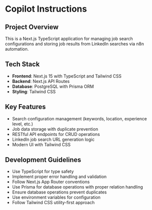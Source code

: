 # Copilot Instructions

<!-- Use this file to provide workspace-specific custom instructions to Copilot. For more details, visit https://code.visualstudio.com/docs/copilot/copilot-customization#_use-a-githubcopilotinstructionsmd-file -->

## Project Overview
This is a Next.js TypeScript application for managing job search configurations and storing job results from LinkedIn searches via n8n automation.

## Tech Stack
- **Frontend**: Next.js 15 with TypeScript and Tailwind CSS
- **Backend**: Next.js API Routes
- **Database**: PostgreSQL with Prisma ORM
- **Styling**: Tailwind CSS

## Key Features
- Search configuration management (keywords, location, experience level, etc.)
- Job data storage with duplicate prevention
- RESTful API endpoints for CRUD operations
- LinkedIn job search URL generation logic
- Modern UI with Tailwind CSS

## Development Guidelines
- Use TypeScript for type safety
- Implement proper error handling and validation
- Follow Next.js App Router conventions
- Use Prisma for database operations with proper relation handling
- Ensure database operations prevent duplicates
- Use environment variables for configuration
- Follow Tailwind CSS utility-first approach
